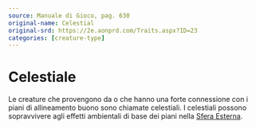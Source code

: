 ```yaml
---
source: Manuale di Gioco, pag. 630
original-name: Celestial
original-srd: https://2e.aonprd.com/Traits.aspx?ID=23
categories: [creature-type]
---
```


# Celestiale

Le creature che provengono da o che hanno una forte connessione con i piani di
allineamento buono sono chiamate celestiali. I celestiali possono sopravvivere
agli effetti ambientali di base dei piani nella
[Sfera Esterna](/piani/sfera-esterna).
